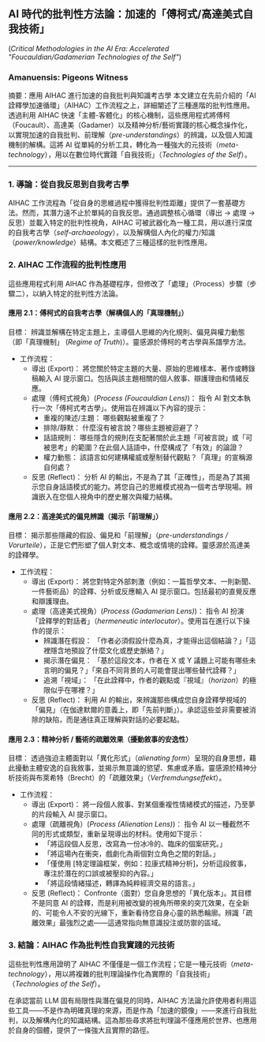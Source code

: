 ## AI 時代的批判性方法論：加速的「傅柯式/高達美式自我技術」
(*Critical Methodologies in the AI Era: Accelerated "Foucauldian/Gadamerian Technologies of the Self"*)

### Amanuensis: Pigeons Witness
摘要：應用 AIHAC 進行加速的自我批判與知識考古學
本文建立在先前介紹的「AI 詮釋學加速循環」（AIHAC）工作流程之上，詳細闡述了三種進階的批判性應用。透過利用 AIHAC 快速「主體-客體化」的核心機制，這些應用程式將傅柯（Foucault）、高達美（Gadamer）以及精神分析/藝術實踐的核心概念操作化，以實現加速的自我批判、前理解（*pre-understandings*）的辨識，以及個人知識機制的解構。這將 AI 從單純的分析工具，轉化為一種強大的元技術（*meta-technology*），用以在數位時代實踐「自我技術」（*Technologies of the Self*）。

---

### 1. 導論：從自我反思到自我考古學

AIHAC 工作流程為「從自身的思維過程中獲得批判性距離」提供了一套基礎方法。然而，其潛力遠不止於單純的自我反思。通過調整核心循環（導出 → 處理 → 反思）並載入特定的批判性視角，AIHAC 可被武器化為一種工具，用以進行深度的自我考古學（*self-archaeology*），以及解構個人內化的權力/知識（*power/knowledge*）結構。本文概述了三種這樣的批判性應用。

### 2. AIHAC 工作流程的批判性應用

這些應用程式利用 AIHAC 作為基礎程序，但修改了「處理」（Process）步驟（步驟二），以納入特定的批判性方法論。

#### 應用 2.1：傅柯式的自我考古學（解構個人的「真理機制」）
目標： 辨識並解構在特定主題上，主導個人思維的內化規則、偏見與權力動態（即「真理機制」 (*Regime of Truth*)）。靈感源於傅柯的考古學與系譜學方法。

* 工作流程：
    * 導出 (Export)： 將您關於特定主題的大量、原始的思維樣本、著作或轉錄稿輸入 AI 提示窗口。包括與該主題相關的個人敘事、辯護理由和情緒反應。
    * 處理（傅柯式視角）(*Process (Foucauldian Lens)*)： 指令 AI 對文本執行一次「傅柯式考古學」。使用旨在辨識以下內容的提示：
        * 重複的陳述/主題： 哪些觀點被重複了？
        * 排除/靜默： 什麼沒有被言說？哪些主題被迴避了？
        * 話語規則： 哪些隱含的規則在支配著關於此主題「可被言說」或「可被思考」的範圍？在此個人話語中，什麼構成了「有效」的論證？
        * 權力動態： 該語言如何建構權威或壓制替代觀點？「真理」的宣稱源自何處？
    * 反思 (Reflect)： 分析 AI 的輸出，不是為了其「正確性」，而是為了其揭示您自身話語模式的能力。將您自己的思維模式視為一個考古學現場。辨識嵌入在您個人視角中的歷史層次與權力結構。

#### 應用 2.2：高達美式的偏見辨識（揭示「前理解」）
目標： 揭示那些隱藏的假設、偏見和「前理解」（*pre-understandings / Vorurteile*），正是它們形塑了個人對文本、概念或情境的詮釋。靈感源於高達美的詮釋學。

* 工作流程：
    * 導出 (Export)： 將您對特定外部刺激（例如：一篇哲學文本、一則新聞、一件藝術品）的詮釋、分析或反應輸入 AI 提示窗口。包括最初的直覺反應和辯護理由。
    * 處理（高達美式視角）(*Process (Gadamerian Lens)*)： 指令 AI 扮演「詮釋學的對話者」（*hermeneutic interlocutor*）。使用旨在進行以下操作的提示：
        * 辨識潛在假設： 「作者必須假設什麼為真，才能得出這個結論？」「這裡隱含地預設了什麼文化或歷史脈絡？」
        * 揭示潛在偏見： 「基於這段文本，作者在 X 或 Y 議題上可能有哪些未言明的偏見？」「來自不同背景的人可能會提出哪些替代詮釋？」
        * 追溯「視域」： 「在此詮釋中，作者的觀點或『視域』（*horizon*）的極限似乎在哪裡？」
    * 反思 (Reflect)： 利用 AI 的輸出，來辨識那些構成您自身詮釋學視域的「偏見」（在伽達默爾的意義上，即「先前判斷」）。承認這些並非需要被消除的缺陷，而是通往真正理解與對話的必要起點。

#### 應用 2.3：精神分析 / 藝術的疏離效果（擾動敘事的安逸性）
目標： 透過強迫主體面對以「異化形式」（*alienating form*）呈現的自身思想，藉此擾動主體安逸的自我敘事，並揭示無意識的慾望、焦慮或矛盾。靈感源於精神分析技術與布萊希特（Brecht）的「疏離效果」（*Verfremdungseffekt*）。

* 工作流程：
    * 導出 (Export)： 將一段個人敘事、對某個重複性情緒模式的描述，乃至夢的片段輸入 AI 提示窗口。
    * 處理（疏離視角）(*Process (Alienation Lens)*)： 指令 AI 以一種截然不同的形式或類型，重新呈現導出的材料。使用如下提示：
        * 「將這段個人反思，改寫為一份冰冷的、臨床的個案研究。」
        * 「將這場內在衝突，戲劇化為兩個對立角色之間的對話。」
        * 「僅使用 [特定理論框架，例如：拉康式精神分析]，分析這段敘事，專注於潛在的口誤或被壓抑的內容。」
        * 「將這段情緒描述，轉譯為純粹經濟交易的語言。」
    * 反思 (Reflect)： Confronte（面對）您自身思想的「異化版本」。其目標不是同意 AI 的詮釋，而是利用被改變的視角所帶來的突兀效果，在全新的、可能令人不安的光線下，重新看待您自身心靈的熟悉輪廓。辨識「疏離效果」最強烈之處——這通常指向無意識投注或防禦的區域。

### 3. 結論：AIHAC 作為批判性自我實踐的元技術

這些批判性應用證明了 AIHAC 不僅僅是一個工作流程；它是一種元技術（*meta-technology*），用以將複雜的批判理論操作化為實際的「自我技術」（*Technologies of the Self*）。

在承認當前 LLM 固有局限性與潛在偏見的同時，AIHAC 方法論允許使用者利用這些工具——不是作為明確真理的來源，而是作為「加速的鏡像」——來進行自我批判，以及解構內化的知識結構。這為那些尋求將批判理論不僅應用於世界、也應用於自身的個體，提供了一條強大且實際的路徑。
